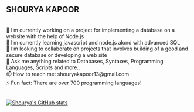 ## SHOURYA KAPOOR 
</br>
🔭 I’m currently working on a project for implementing a database on a website with the help of Node.js </br>
🌱 I’m currently learning javascript and node.js alond with advanced SQL </br>
👯 I’m looking to collaborate on projects that involves building of a good and secure database or developing a web site </br>
💬 Ask me anything related to Databases, Syntaxes, Programming Languages, Scripts and more.. </br>
📫 How to reach me: shouryakapoor13@gmail.com </br>
⚡ Fun fact: There are over 700 programming languages! </br>
</br>

[![Shourya's GitHub stats](https://github-readme-stats.vercel.app/api?username=ShouryaKapoor&show_icons=true&theme=dark)](https://github.com/ShouryaKapoor/github-readme-stats)
